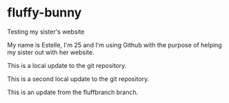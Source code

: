 # fluffy-bunny
Testing my sister's website

My name is Estelle, I'm 25 and I'm using Github with the purpose of helping my sister out with her website.

This is a local update to the git repository.

This is a second local update to the git repository.

This is an update from the fluffbranch branch.